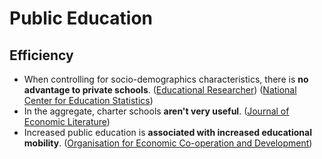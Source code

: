 # Public Education

## Efficiency

* When controlling for socio-demographics characteristics, there is **no advantage to private schools**. \([Educational Researcher](https://www.gwern.net/docs/sociology/2018-pianta.pdf)\) \([National Center for Education Statistics](https://nces.ed.gov/nationsreportcard/pdf/studies/2006461.pdf)\)
* In the aggregate, charter schools **aren't very useful**. \([Journal of Economic Literature](https://www.nber.org/system/files/working_papers/w21523/w21523.pdf)\)
* Increased public education is **associated with increased educational mobility**. \([Organisation for Economic Co-operation and Development](http://www.oecd.org/social/broken-elevator-how-to-promote-social-mobility-9789264301085-en.htm)\)

